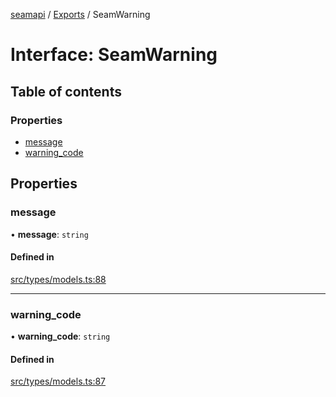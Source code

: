 [seamapi](../README.md) / [Exports](../modules.md) / SeamWarning

# Interface: SeamWarning

## Table of contents

### Properties

- [message](SeamWarning.md#message)
- [warning\_code](SeamWarning.md#warning_code)

## Properties

### message

• **message**: `string`

#### Defined in

[src/types/models.ts:88](https://github.com/seamapi/javascript/blob/main/src/types/models.ts#L88)

___

### warning\_code

• **warning\_code**: `string`

#### Defined in

[src/types/models.ts:87](https://github.com/seamapi/javascript/blob/main/src/types/models.ts#L87)
